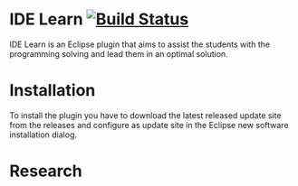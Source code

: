 # IDE Learn [![Build Status](https://www.travis-ci.com/Alex18gr/idelearn-exercise-editor.svg?branch=master)](https://www.travis-ci.com/Alex18gr/idelearn-exercise-editor)

IDE Learn is an Eclipse plugin that aims to assist the students with the programming solving and lead them in an optimal solution.

# Installation

To install the plugin you have to download the latest released update site from the releases and configure as update site in the Eclipse new software installation dialog.

# Research

